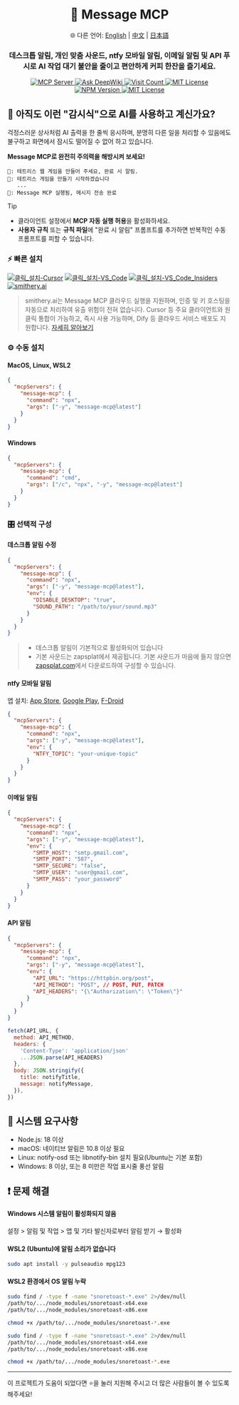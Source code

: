 <div align="center">
  <h1>💬 Message MCP</h1>
  <p>
    🌐 다른 언어:
    <a href="README.md">English</a> |
    <a href="README.zh.md">中文</a> |
    <a href="README.ja.md">日本語</a>
  </p>
  <h3>데스크톱 알림, 개인 맞춤 사운드, ntfy 모바일 알림, 이메일 알림 및 API 푸시로 AI 작업 대기 불안을 줄이고 편안하게 커피 한잔을 즐기세요.</h3>
  <a href="https://modelcontextprotocol.io">
    <img src="https://img.shields.io/badge/MCP-Server-gold?labelColor=wheat&color=limegreen" title="MCP Server"/>
  </a>
  <a href="https://deepwiki.com/gimjin/message-mcp">
    <img src="https://deepwiki.com/badge.svg" alt="Ask DeepWiki">
  </a>
  <a href="https://dash.cloudflare.com">
    <img src="https://message-mcp-werker.kimseongrim.workers.dev/visit-count.svg?v=5" title="Visit Count"/>
  </a>
  <a href="https://github.com/gimjin/message-mcp/blob/main/.github/workflows/ci.yml">
    <img src="https://img.shields.io/github/actions/workflow/status/gimjin/message-mcp/ci.yml" alt="MIT License">
  </a>
  <a href="https://www.npmjs.com/package/message-mcp">
    <img src="https://img.shields.io/npm/v/message-mcp" alt="NPM Version">
  </a>
  <a href="https://github.com/gimjin/message-mcp/blob/main/LICENSE">
    <img src="https://img.shields.io/github/license/gimjin/message-mcp" alt="MIT License">
  </a>
</div>

## 🤔 아직도 이런 "감시식"으로 AI를 사용하고 계신가요?

걱정스러운 상사처럼 AI 출력을 한 줄씩 응시하며, 분명히 다른 일을 처리할 수 있음에도 불구하고 화면에서 잠시도 떨어질 수 없어 하고 있습니다.

**Message MCP로 완전히 주의력을 해방시켜 보세요!**

```text
🧑: 테트리스 웹 게임을 만들어 주세요, 완료 시 알림.
🤖: 테트리스 게임을 만들기 시작하겠습니다
   ...
💬: Message MCP 실행됨, 메시지 전송 완료
```

> [!TIP]
>
> - 클라이언트 설정에서 **MCP 자동 실행 허용**을 활성화하세요.
> - **사용자 규칙** 또는 **규칙 파일**에 "완료 시 알림" 프롬프트를 추가하면 반복적인 수동 프롬프트를 피할 수 있습니다.

### ⚡️ 빠른 설치

[![클릭_설치-Cursor](https://img.shields.io/badge/클릭_설치-Cursor-171717)](https://cursor.com/install-mcp?name=message-mcp&config=eyJjb21tYW5kIjogIm5weCIsImFyZ3MiOiBbIm1lc3NhZ2UtbWNwQGxhdGVzdCJdfQ==) [![클릭_설치-VS_Code](https://img.shields.io/badge/클릭_설치-VS_Code-0098FF)](https://insiders.vscode.dev/redirect?url=vscode:mcp/install?{%22name%22:%22message-mcp%22,%22command%22:%22npx%22,%22args%22:[%22message-mcp@latest%22]}) [![클릭_설치-VS_Code_Insiders](https://img.shields.io/badge/클릭_설치-VS_Code_Insiders-24bfa5)](https://insiders.vscode.dev/redirect?url=vscode-insiders:mcp/install?{%22name%22:%22message-mcp%22,%22command%22:%22npx%22,%22args%22:[%22message-mcp@latest%22]}) [![smithery.ai](https://smithery.ai/badge/@gimjin/message-mcp)](https://smithery.ai/server/@gimjin/message-mcp)

> smithery.ai는 Message MCP 클라우드 실행을 지원하며, 인증 및 키 호스팅을 자동으로 처리하여 유출 위험이 전혀 없습니다. Cursor 등 주요 클라이언트와 원클릭 통합이 가능하고, 즉시 사용 가능하며, Dify 등 클라우드 서비스 배포도 지원합니다. [자세히 알아보기](https://smithery.ai/docs/getting_started/quickstart_connect#one-click-connect-to-smithery-servers)

### ⚙️ 수동 설치

#### MacOS, Linux, WSL2

```json
{
  "mcpServers": {
    "message-mcp": {
      "command": "npx",
      "args": ["-y", "message-mcp@latest"]
    }
  }
}
```

#### Windows

```json
{
  "mcpServers": {
    "message-mcp": {
      "command": "cmd",
      "args": ["/c", "npx", "-y", "message-mcp@latest"]
    }
  }
}
```

### 🎛️ 선택적 구성

#### 데스크톱 알림 수정

```json
{
  "mcpServers": {
    "message-mcp": {
      "command": "npx",
      "args": ["-y", "message-mcp@latest"],
      "env": {
        "DISABLE_DESKTOP": "true",
        "SOUND_PATH": "/path/to/your/sound.mp3"
      }
    }
  }
}
```

> - 데스크톱 알림이 기본적으로 활성화되어 있습니다
> - 기본 사운드는 zapsplat에서 제공됩니다. 기본 사운드가 마음에 들지 않으면 [zapsplat.com](https://zapsplat.com/)에서 다운로드하여 구성할 수 있습니다.

#### ntfy 모바일 알림

앱 설치: [App Store](https://apps.apple.com/us/app/ntfy/id1625396347), [Google Play](https://play.google.com/store/apps/details?id=io.heckel.ntfy), [F-Droid](https://f-droid.org/en/packages/io.heckel.ntfy/)

```json
{
  "mcpServers": {
    "message-mcp": {
      "command": "npx",
      "args": ["-y", "message-mcp@latest"],
      "env": {
        "NTFY_TOPIC": "your-unique-topic"
      }
    }
  }
}
```

#### 이메일 알림

```json
{
  "mcpServers": {
    "message-mcp": {
      "command": "npx",
      "args": ["-y", "message-mcp@latest"],
      "env": {
        "SMTP_HOST": "smtp.gmail.com",
        "SMTP_PORT": "587",
        "SMTP_SECURE": "false",
        "SMTP_USER": "user@gmail.com",
        "SMTP_PASS": "your_password"
      }
    }
  }
}
```

#### API 알림

```json
{
  "mcpServers": {
    "message-mcp": {
      "command": "npx",
      "args": ["-y", "message-mcp@latest"],
      "env": {
        "API_URL": "https://httpbin.org/post",
        "API_METHOD": "POST", // POST, PUT, PATCH
        "API_HEADERS": "{\"Authorization\": \"Token\"}"
      }
    }
  }
}
```

```javascript
fetch(API_URL, {
  method: API_METHOD,
  headers: {
    'Content-Type': 'application/json'
    ...JSON.parse(API_HEADERS)
  },
  body: JSON.stringify({
    title: notifyTitle,
    message: notifyMessage,
  }),
})
```

## 📌 시스템 요구사항

- Node.js: 18 이상
- macOS: 네이티브 알림은 10.8 이상 필요
- Linux: notify-osd 또는 libnotify-bin 설치 필요(Ubuntu는 기본 포함)
- Windows: 8 이상, 또는 8 미만은 작업 표시줄 풍선 알림

## ❗️ 문제 해결

#### Windows 시스템 알림이 활성화되지 않음

설정 > 알림 및 작업 > 앱 및 기타 발신자로부터 알림 받기 → 활성화

#### WSL2 (Ubuntu)에 알림 소리가 없습니다

```bash
sudo apt install -y pulseaudio mpg123
```

#### WSL2 환경에서 OS 알림 누락

```bash
sudo find / -type f -name "snoretoast-*.exe" 2>/dev/null
/path/to/.../node_modules/snoretoast-x64.exe
/path/to/.../node_modules/snoretoast-x86.exe

chmod +x /path/to/.../node_modules/snoretoast-*.exe
```

```bash
sudo find / -type f -name "snoretoast-*.exe" 2>/dev/null
/path/to/.../node_modules/snoretoast-x64.exe
/path/to/.../node_modules/snoretoast-x86.exe

chmod +x /path/to/.../node_modules/snoretoast-*.exe
```

---

이 프로젝트가 도움이 되었다면 ⭐️을 눌러 지원해 주시고 더 많은 사람들이 볼 수 있도록 해주세요!
